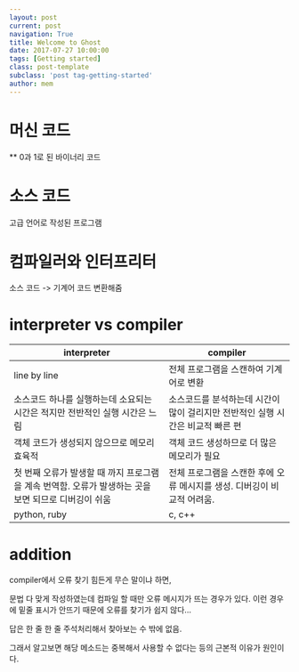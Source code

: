 ```yaml
---
layout: post
current: post
navigation: True
title: Welcome to Ghost
date: 2017-07-27 10:00:00
tags: [Getting started]
class: post-template
subclass: 'post tag-getting-started'
author: mem
---
```


# 머신 코드
** 0과 1로 된 바이너리 코드

# 소스 코드
고급 언어로 작성된 프로그램

# 컴파일러와 인터프리터
소스 코드 -> 기계어 코드 변환해줌

# interpreter vs compiler
| interpreter | compiler |
|------------------------------------------------------------------------------------------------------|--------------------------------------------------------------------------------|
| line by line | 전체 프로그램을 스캔하여 기계어로 변환 |
| 소스코드 하나를 실행하는데 소요되는 시간은 적지만 전반적인 실행 시간은 느림 | 소스코드를 분석하는데 시간이 많이 걸리지만 전반적인 실행 시간은 비교적 빠른 편 |
| 객체 코드가 생성되지 않으므로 메모리 효육적 | 객체 코드 생성하므로 더 많은 메모리가 필요 |
| 첫 번째 오류가 발생할 때 까지 프로그램을 계속 번역함. 오류가 발생하는 곳을 보면 되므로 디버깅이 쉬움 | 전체 프로그램을 스캔한 후에 오류 메시지를 생성. 디버깅이 비교적 어려움. |
| python, ruby | c, c++ |


# addition
compiler에서 오류 찾기 힘든게 무슨 말이냐 하면,

문법 다 맞게 작성하였는데 컴파일 할 때만 오류 메시지가 뜨는 경우가 있다. 이런 경우에 밑줄 표시가 안뜨기 때문에 오류를 찾기가 쉽지 않다...

답은 한 줄 한 줄 주석처리해서 찾아보는 수 밖에 없음.

그래서 알고보면 해당 메소드는 중복해서 사용할 수 없다는 등의 근본적 이유가 원인이다.